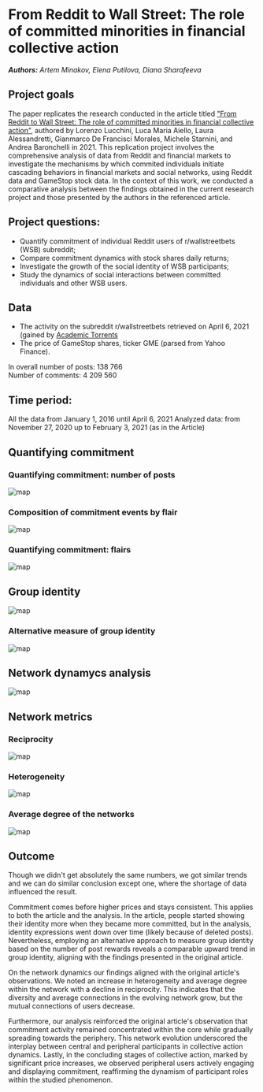 # From Reddit to Wall Street: The role of committed minorities in financial collective action
***Authors:*** *Artem Minakov, Elena Putilova, Diana Sharafeeva*

## Project goals 
The paper replicates the research conducted in the article titled ["From Reddit to Wall Street: The role of committed minorities in financial collective action"](https://arxiv.org/pdf/2107.07361.pdf), authored by Lorenzo Lucchini, Luca Maria Aiello, Laura Alessandretti, Gianmarco De Francisci Morales, Michele Starnini, and Andrea Baronchelli in 2021. 
    This replication project involves the comprehensive analysis of data from Reddit and financial markets to investigate the mechanisms by which commited individuals initiate cascading behaviors in financial markets and social networks, using Reddit data and GameStop stock data. In the context of this work, we conducted a comparative analysis between the findings obtained in the current research project and those presented by the authors in the referenced article.  

## Project questions:
- Quantify commitment of individual Reddit users of  r/wallstreetbets (WSB) subreddit;
- Compare commitment dynamics with stock shares daily returns;
- Investigate the growth of the social identity of WSB participants;
- Study the dynamics of social interactions between committed individuals and other WSB users.

## Data
- The activity on the subreddit r/wallstreetbets retrieved on April 6, 2021 (gained by [Academic Torrents](https://academictorrents.com/details/c398a571976c78d346c325bd75c47b82edf6124e)  
- The price of GameStop shares, ticker GME (parsed from Yahoo Finance).

In overall number of posts: 138 766  
Number of comments: 4 209 560 

## Time period: 
All the data from January 1, 2016 until April 6, 2021
Analyzed data: from November 27, 2020 up to February 3, 2021 (as in the Article) 

## Quantifying commitment
### Quantifying commitment: number of posts
![map](https://github.com/elenaputilova/network_science/blob/main/project/images/number%20of%20posts.png)

### Composition of commitment events by flair
![map](https://github.com/elenaputilova/network_science/blob/main/project/images/events%20by%20flair.png)

### Quantifying commitment: flairs
![map](https://github.com/elenaputilova/network_science/blob/main/project/images/flairs.png)  

## Group identity
![map](https://github.com/elenaputilova/network_science/blob/main/project/images/group%20identity.png)

### Alternative measure of group identity
![map](https://github.com/elenaputilova/network_science/blob/main/project/images/group%20identity2.png)

## Network dynamycs analysis 
![map](https://github.com/elenaputilova/network_science/blob/main/project/images/Evolution.png)

## Network metrics 
### Reciprocity
![map](https://github.com/elenaputilova/network_science/blob/main/project/images/Reciprocity.png)

### Heterogeneity
![map](https://github.com/elenaputilova/network_science/blob/main/project/images/Heterogeneity.png)

### Average degree of the networks
![map](https://github.com/elenaputilova/network_science/blob/main/project/images/Average%20degree%20of%20the%20networks.png)

## Outcome
Though we didn't get absolutely the same numbers, we got similar trends and we can do similar conclusion except one, where the shortage of data influenced the result.  

Commitment comes before higher prices and stays consistent. This applies to both the article and the analysis.
In the article, people started showing their identity more when they became more committed, but in the analysis, identity expressions went down over time (likely because of deleted posts). Nevertheless, employing an alternative approach to measure group identity based on the number of post rewards reveals a comparable upward trend in group identity, aligning with the findings presented in the original article.   

On the network dynamics our findings aligned with the original article's observations. We noted an increase in heterogeneity and average degree within the network with a decline in reciprocity. This indicates that  the diversity and average connections in the evolving  network grow, but the mutual connections of users decrease.   

Furthermore, our analysis reinforced the original article's observation that commitment activity remained concentrated within the core while gradually spreading towards the periphery. This network evolution underscored the interplay between central and peripheral participants in collective action dynamics. Lastly, in the concluding stages of collective action, marked by significant price increases, we observed peripheral users actively engaging and displaying commitment, reaffirming the dynamism of participant roles within the studied phenomenon.  



